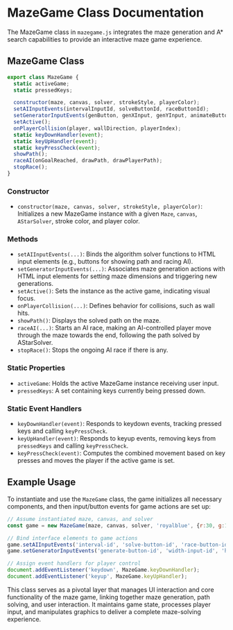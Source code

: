 # MazeGame Class Documentation

The MazeGame class in `mazegame.js` integrates the maze generation and A* search capabilities to provide an interactive maze game experience.  

## MazeGame Class

```javascript
export class MazeGame {
  static activeGame;
  static pressedKeys;

  constructor(maze, canvas, solver, strokeStyle, playerColor);
  setAIInputEvents(intervalInputId, solveButtonId, raceButtonId);
  setGeneratorInputEvents(genButton, genXInput, genYInput, animateButton);
  setActive();
  onPlayerCollision(player, wallDirection, playerIndex);
  static keyDownHandler(event);
  static keyUpHandler(event);
  static keyPressCheck(event);
  showPath();
  raceAI(onGoalReached, drawPath, drawPlayerPath);
  stopRace();
}
```

### Constructor

- `constructor(maze, canvas, solver, strokeStyle, playerColor)`: Initializes a new MazeGame instance with a given `Maze`, `canvas`, `AStarSolver`, stroke color, and player color.

### Methods

- `setAIInputEvents(...)`: Binds the algorithm solver functions to HTML input elements (e.g., buttons for showing path and racing AI).
- `setGeneratorInputEvents(...)`: Associates maze generation actions with HTML input elements for setting maze dimensions and triggering new generations.
- `setActive()`: Sets the instance as the active game, indicating visual focus.
- `onPlayerCollision(...)`: Defines behavior for collisions, such as wall hits.
- `showPath()`: Displays the solved path on the maze.
- `raceAI(...)`: Starts an AI race, making an AI-controlled player move through the maze towards the end, following the path solved by AStarSolver.
- `stopRace()`: Stops the ongoing AI race if there is any.

### Static Properties

- `activeGame`: Holds the active MazeGame instance receiving user input.
- `pressedKeys`: A set containing keys currently being pressed down.

### Static Event Handlers

- `keyDownHandler(event)`: Responds to keydown events, tracking pressed keys and calling `keyPressCheck`.
- `keyUpHandler(event)`: Responds to keyup events, removing keys from `pressedKeys` and calling `keyPressCheck`.
- `keyPressCheck(event)`: Computes the combined movement based on key presses and moves the player if the active game is set.

## Example Usage

To instantiate and use the `MazeGame` class, the game initializes all necessary components, and then input/button events for game actions are set up:

```javascript
// Assume instantiated maze, canvas, and solver
const game = new MazeGame(maze, canvas, solver, 'royalblue', {r:30, g:144, b:255});

// Bind interface elements to game actions
game.setAIInputEvents('interval-id', 'solve-button-id', 'race-button-id');
game.setGeneratorInputEvents('generate-button-id', 'width-input-id', 'height-input-id', 'animate-button-id');

// Assign event handlers for player control
document.addEventListener('keydown', MazeGame.keyDownHandler);
document.addEventListener('keyup', MazeGame.keyUpHandler);
```

This class serves as a pivotal layer that manages UI interaction and core functionality of the maze game, linking together maze generation, path solving, and user interaction. It maintains game state, processes player input, and manipulates graphics to deliver a complete maze-solving experience.